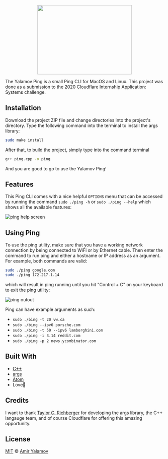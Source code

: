 <p align="center">
  <img width="300" height="220" src="https://github.com/AmirYalamov/cloudflare-internship-2020-systems-submission/blob/master/images/yalamovping.png">
</p>

The Yalamov Ping is a small Ping CLI for MacOS and Linux. This project was done as a submission to the 2020 Cloudflare Internship Application: Systems challenge.

## Installation

Download the project ZIP file and change directories into the project's directory. Type the following command into the terminal to install the args library:

```bash
sudo make install
```
After that, to build the project, simply type into the command terminal 

```bash
g++ ping.cpp -o ping
```

And you are good to go to use the Yalamov Ping!

## Features

This Ping CLI comes with a nice helpful ```OPTIONS``` menu that can be accessed by running the command ```sudo ./ping -h``` or ```sudo ./ping --help``` which shows all the available features:

![ping help screen](https://github.com/AmirYalamov/cloudflare-internship-2020-systems-submission/blob/master/images/pinghelp.png)


## Using Ping
To use the ping utility, make sure that you have a working network connection by being connected to WiFi or by Ethernet cable. Then enter the command to run ping and either a hostname or IP address as an argument. For example, both commands are valid: 

```bash
sudo ./ping google.com
sudo ./ping 172.217.1.14
```
which will result in ping running until you hit "Control + C" on your keyboard to exit the ping utility:

![ping outout](https://github.com/AmirYalamov/cloudflare-internship-2020-systems-submission/blob/master/images/pingcommand.png)

Ping can have example arguments as such:
- ```sudo ./bing -t 20 vw.ca```
- ```sudo ./bing --ipv6 porsche.com``` 
- ```sudo ./bing -t 50 --ipv6 lamborghini.com```
- ```sudo ./ping -i 3.14 reddit.com```
- ```sudo ./ping -p 2 news.ycombinator.com```

## Built With

- [C++](https://www.cplusplus.com/)
- [args](https://github.com/taywee/args)
- [Atom](https://atom.io/)
- Love🧡

## Credits

I want to thank [Taylor C. Richberger](https://github.com/Taywee) for developing the args library, the C++ langauge team, and of course Cloudflare for offering this amazing opportunity.

## License
[MIT](https://choosealicense.com/licenses/mit/) © [Amir Yalamov](https://amiryalamov.github.io/)
